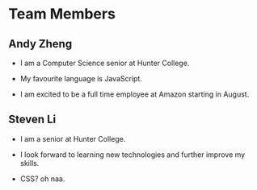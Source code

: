 # Team Members

## Andy Zheng

* I am a Computer Science senior at Hunter College.

* My favourite language is JavaScript.

* I am excited to be a full time employee at Amazon starting in August.

## Steven Li

* I am a senior at Hunter College.

* I look forward to learning new technologies and further improve my skills.

* CSS? oh naa.
